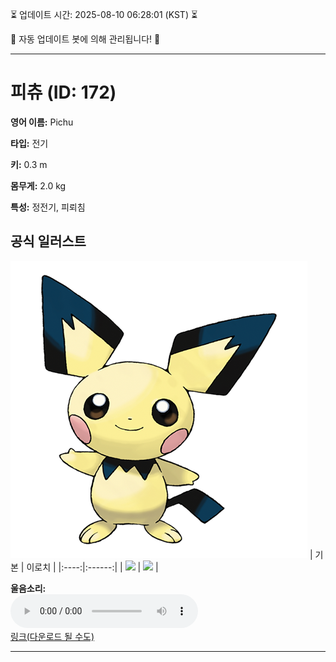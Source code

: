 
⏳ 업데이트 시간: 2025-08-10 06:28:01 (KST) ⏳

🤖 자동 업데이트 봇에 의해 관리됩니다! 🤖

---

# 피츄 (ID: 172)
**영어 이름:** Pichu

**타입:** 전기

**키:** 0.3 m

**몸무게:** 2.0 kg

**특성:** 정전기, 피뢰침

## 공식 일러스트
![](https://raw.githubusercontent.com/PokeAPI/sprites/master/sprites/pokemon/other/official-artwork/172.png)
| 기본 | 이로치 |
|:----:|:------:|
| <img src="http://play.pokemonshowdown.com/sprites/ani/pichu.gif" width="200"> | <img src="http://play.pokemonshowdown.com/sprites/ani-shiny/pichu.gif" width="200"> |

**울음소리:**<br><audio controls src="https://raw.githubusercontent.com/PokeAPI/cries/main/cries/pokemon/latest/172.ogg"></audio><br> [링크(다운로드 될 수도)](https://raw.githubusercontent.com/PokeAPI/cries/main/cries/pokemon/latest/172.ogg)


---

